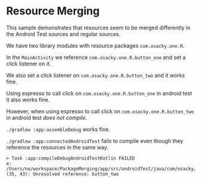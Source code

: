 # Resource Merging

This sample demonstrates that resources seem to be merged differently in the Android Test sources and regular sources.

We have two library modules with resource packages `com.osacky.one.R`.

In the `MainActivity` we reference `com.osacky.one.R.button_one` and set a click listener on it.

We also set a click listener on `com.osacky.one.R.button_two` and it works fine.

Using espresso to call click on `com.osacky.one.R.button_one` in android test it also works fine.

However, when using espresso to call  click on `com.osacky.one.R.button_two` in android test _does not compile_.


`./gradlew :app:assembleDebug` works fine.

`./gradlew :app:connectedAndroidTest` fails to compile even though they reference the resources in the same way.

```
> Task :app:compileDebugAndroidTestKotlin FAILED
e: /Users/no/workspace/PackageMerging/app/src/androidTest/java/com/osacky/merging/ExampleInstrumentedTest.kt: (35, 43): Unresolved reference: button_two
```

